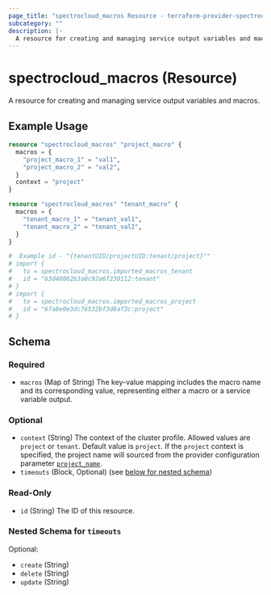 ```yaml
---
page_title: "spectrocloud_macros Resource - terraform-provider-spectrocloud"
subcategory: ""
description: |-
  A resource for creating and managing service output variables and macros.
---
```


# spectrocloud_macros (Resource)

  A resource for creating and managing service output variables and macros.

## Example Usage

```terraform
resource "spectrocloud_macros" "project_macro" {
  macros = {
    "project_macro_1" = "val1",
    "project_macro_2" = "val2",
  }
  context = "project"
}

resource "spectrocloud_macros" "tenant_macro" {
  macros = {
    "tenant_macro_1" = "tenant_val1",
    "tenant_macro_2" = "tenant_val2",
  }
}

#  Example id - "{tenantUID/projectUID:tenant/project}""
# import {
#   to = spectrocloud_macros.imported_macros_tenant
#   id = "63d48062b3a0c92a6f230112:tenant"
# }
# import {
#   to = spectrocloud_macros.imported_macros_project
#   id = "67a8e0e3dc76532bf3d8af3c:project"
# }

```


<!-- schema generated by tfplugindocs -->
## Schema

### Required

- `macros` (Map of String) The key-value mapping includes the macro name and its corresponding value, representing either a macro or a service variable output.

### Optional

- `context` (String) The context of the cluster profile. Allowed values are `project` or `tenant`. Default value is `project`. If  the `project` context is specified, the project name will sourced from the provider configuration parameter [`project_name`](https://registry.terraform.io/providers/spectrocloud/spectrocloud/latest/docs#schema).
- `timeouts` (Block, Optional) (see [below for nested schema](#nestedblock--timeouts))

### Read-Only

- `id` (String) The ID of this resource.

<a id="nestedblock--timeouts"></a>
### Nested Schema for `timeouts`

Optional:

- `create` (String)
- `delete` (String)
- `update` (String)